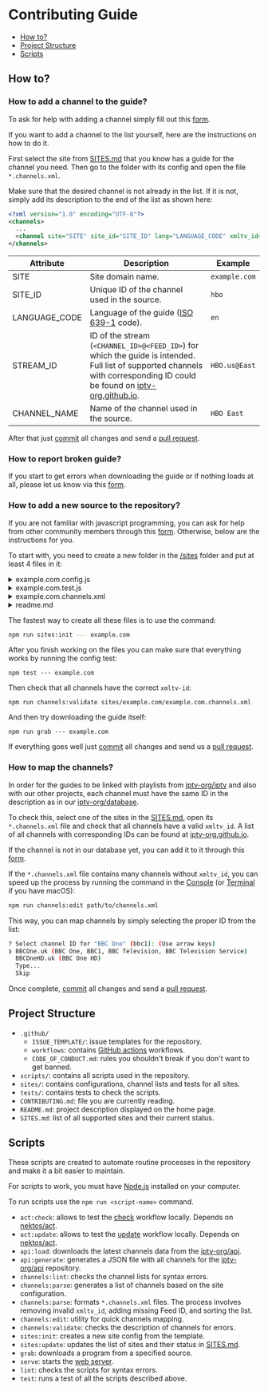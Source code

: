 # Contributing Guide

- [How to?](#how-to)
- [Project Structure](#project-structure)
- [Scripts](#scripts)

## How to?

### How to add a channel to the guide?

To ask for help with adding a channel simply fill out this [form](https://github.com/iptv-org/epg/issues/new?assignees=&labels=channel+request&projects=&template=2_channel-request.yml).

If you want to add a channel to the list yourself, here are the instructions on how to do it.

First select the site from [SITES.md](SITES.md) that you know has a guide for the channel you need. Then go to the folder with its config and open the file `*.channels.xml`.

Make sure that the desired channel is not already in the list. If it is not, simply add its description to the end of the list as shown here:

```xml
<?xml version="1.0" encoding="UTF-8"?>
<channels>
  ...
  <channel site="SITE" site_id="SITE_ID" lang="LANGUAGE_CODE" xmltv_id="STREAM_ID">CHANNEL_NAME</channel>
</channels>
```

| Attribute     | Description                                                                                                                                                                                             | Example       |
| ------------- | ------------------------------------------------------------------------------------------------------------------------------------------------------------------------------------------------------- | ------------- |
| SITE          | Site domain name.                                                                                                                                                                                       | `example.com` |
| SITE_ID       | Unique ID of the channel used in the source.                                                                                                                                                            | `hbo`         |
| LANGUAGE_CODE | Language of the guide ([ISO 639-1](https://en.wikipedia.org/wiki/List_of_ISO_639-1_codes) code).                                                                                                        | `en`          |
| STREAM_ID     | ID of the stream (`<CHANNEL_ID>@<FEED_ID>`) for which the guide is intended. Full list of supported channels with corresponding ID could be found on [iptv-org.github.io](https://iptv-org.github.io/). | `HBO.us@East` |
| CHANNEL_NAME  | Name of the channel used in the source.                                                                                                                                                                 | `HBO East`    |

After that just [commit](https://docs.github.com/en/pull-requests/committing-changes-to-your-project/creating-and-editing-commits/about-commits) all changes and send a [pull request](https://docs.github.com/en/pull-requests/collaborating-with-pull-requests/proposing-changes-to-your-work-with-pull-requests/about-pull-requests).

### How to report broken guide?

If you start to get errors when downloading the guide or if nothing loads at all, please let us know via this [form](https://github.com/iptv-org/epg/issues/new?assignees=&labels=broken+guide&projects=&template=3_broken-guide.yml).

### How to add a new source to the repository?

If you are not familiar with javascript programming, you can ask for help from other community members through this [form](https://github.com/iptv-org/epg/issues/new?assignees=&labels=source+request&projects=&template=1_source-request.yml). Otherwise, below are the instructions for you.

To start with, you need to create a new folder in the [/sites](/sites) folder and put at least 4 files in it:

<details>
<summary>example.com.config.js</summary>
<br>

This file describes what kind of request we need to send to get the guide for a particular channel on a certain date and how to parse the response.

```js
module.exports = {
  site: 'example.com',
  url({ channel, date }) {
    return `https://example.com/api/${channel.site_id}/${date.format('YYYY-MM-DD')}`
  },
  parser(context) {
    try {
      return JSON.parse(context.content)
    } catch {
      return []
    }
  }
}
```

### Context Object

From each function in `config.js` you can access a `context` object containing the following data:

- `channel`: The object describing the current channel (xmltv_id, site_id, name, lang)
- `date`: The 'dayjs' instance with the requested date
- `content`: The response data as a String
- `buffer`: The response data as an ArrayBuffer
- `headers`: The response headers
- `request`: The request config
- `cached`: A boolean to check whether this request was cached or not

### Program Properties

List of properties that can be assigned to each program during parsing.

| Property        | Aliases                          | Type                                       | Required |
| --------------- | -------------------------------- | ------------------------------------------ | -------- |
| start           |                                  | `String \| Number \| Date()`               | true     |
| stop            |                                  | `String \| Number \| Date()`               | true     |
| title           | titles                           | `String \| Object \| String[] \| Object[]` | true     |
| subTitle        | subTitles, sub_title, sub_titles | `String \| Object \| String[] \| Object[]` | false    |
| description     | desc, descriptions               | `String \| Object \| String[] \| Object[]` | false    |
| date            |                                  | `String \| Number \| Date()`               | false    |
| category        | categories                       | `String \| Object \| String[] \| Object[]` | false    |
| keyword         | keywords                         | `String \| Object \| String[] \| Object[]` | false    |
| language        | languages                        | `String \| Object \| String[] \| Object[]` | false    |
| origLanguage    | origLanguages                    | `String \| Object \| String[] \| Object[]` | false    |
| length          |                                  | `String \| Object \| String[] \| Object[]` | false    |
| url             | urls                             | `String \| Object \| String[] \| Object[]` | false    |
| country         | countries                        | `String \| Object \| String[] \| Object[]` | false    |
| video           |                                  | `Object`                                   | false    |
| audio           |                                  | `Object`                                   | false    |
| season          |                                  | `String \| Number`                         | false    |
| episode         |                                  | `String \| Number`                         | false    |
| episodeNumber   | episodeNum, episodeNumbers       | `Object`                                   | false    |
| previouslyShown |                                  | `String \| Object \| String[] \| Object[]` | false    |
| premiere        |                                  | `String \| Object \| String[] \| Object[]` | false    |
| lastChance      |                                  | `String \| Object \| String[] \| Object[]` | false    |
| new             |                                  | `Boolean`                                  | false    |
| subtitles       |                                  | `Object \| Object[]`                       | false    |
| rating          | ratings                          | `String \| Object \| String[] \| Object[]` | false    |
| starRating      | starRatings                      | `String \| Object \| String[] \| Object[]` | false    |
| review          | reviews                          | `String \| Object \| String[] \| Object[]` | false    |
| director        | directors                        | `String \| Object \| String[] \| Object[]` | false    |
| actor           | actors                           | `String \| Object \| String[] \| Object[]` | false    |
| writer          | writers                          | `String \| Object \| String[] \| Object[]` | false    |
| adapter         | adapters                         | `String \| Object \| String[] \| Object[]` | false    |
| producer        | producers                        | `String \| Object \| String[] \| Object[]` | false    |
| presenter       | presenters                       | `String \| Object \| String[] \| Object[]` | false    |
| composer        | composers                        | `String \| Object \| String[] \| Object[]` | false    |
| editor          | editors                          | `String \| Object \| String[] \| Object[]` | false    |
| commentator     | commentators                     | `String \| Object \| String[] \| Object[]` | false    |
| guest           | guests                           | `String \| Object \| String[] \| Object[]` | false    |
| image           | images                           | `String \| Object \| String[] \| Object[]` | false    |
| icon            | icons                            | `String \| Object \| String[] \| Object[]` | false    |

Example:

```js
{
  start: '2021-03-19T06:00:00.000Z',
  stop: '2021-03-19T06:30:00.000Z',
  title: 'Program 1',
  subTitle: 'Sub-title & 1',
  description: 'Description for Program 1',
  date: '2022-05-06',
  categories: ['Comedy', 'Drama'],
  keywords: [
    { lang: 'en', value: 'physical-comedy' },
    { lang: 'en', value: 'romantic' }
  ],
  language: 'English',
  origLanguage: { lang: 'en', value: 'French' },
  length: { units: 'minutes', value: '60' },
  url: 'http://example.com/title.html',
  country: 'US',
  video: {
    present: 'yes',
    colour: 'no',
    aspect: '16:9',
    quality: 'HDTV'
  },
  audio: {
    present: 'yes',
    stereo: 'Dolby Digital'
  },
  season: 9,
  episode: 239,
  previouslyShown: [{ start: '20080711000000', channel: 'channel-two.tv' }],
  premiere: 'First time on British TV',
  lastChance: [{ lang: 'en', value: 'Last time on this channel' }],
  new: true,
  subtitles: [
    { type: 'teletext', language: 'English' },
    { type: 'onscreen', language: [{ lang: 'en', value: 'Spanish' }] }
  ],
  rating: {
    system: 'MPAA',
    value: 'P&G',
    icon: 'http://example.com/pg_symbol.png'
  },
  starRatings: [
    {
      system: 'TV Guide',
      value: '4/5',
      icon: [{ src: 'stars.png', width: 100, height: 100 }]
    },
    {
      system: 'IMDB',
      value: '8/10'
    }
  ],
  reviews: [
    {
      type: 'text',
      source: 'Rotten Tomatoes',
      reviewer: 'Joe Bloggs',
      lang: 'en',
      value: 'This is a fantastic show!'
    },
    {
      type: 'text',
      source: 'IDMB',
      reviewer: 'Jane Doe',
      lang: 'en',
      value: 'I love this show!'
    },
    {
      type: 'url',
      source: 'Rotten Tomatoes',
      reviewer: 'Joe Bloggs',
      lang: 'en',
      value: 'https://example.com/programme_one_review'
    }
  ],
  directors: [
    {
      value: 'Director 1',
      url: { value: 'http://example.com/director1.html', system: 'TestSystem' },
      image: [
        'https://example.com/image1.jpg',
        {
          value: 'https://example.com/image2.jpg',
          type: 'person',
          size: '2',
          system: 'TestSystem',
          orient: 'P'
        }
      ]
    },
    'Director 2'
  ],
  actors: ['Actor 1', 'Actor 2'],
  writer: 'Writer 1',
  producers: 'Roger Dobkowitz',
  presenters: 'Drew Carey',
  images: [
    {
      type: 'poster',
      size: '1',
      orient: 'P',
      system: 'tvdb',
      value: 'https://tvdb.com/programme_one_poster_1.jpg'
    },
    {
      type: 'poster',
      size: '2',
      orient: 'P',
      system: 'tmdb',
      value: 'https://tmdb.com/programme_one_poster_2.jpg'
    },
    {
      type: 'backdrop',
      size: '3',
      orient: 'L',
      system: 'tvdb',
      value: 'https://tvdb.com/programme_one_backdrop_3.jpg'
    }
  ],
  icon: 'https://example.com/images/Program1.png?x=шеллы&sid=777'
}
```

</details>

<details>
<summary>example.com.test.js</summary>
<br>

With this file we can test the previously created config and make sure it works as you expect.

```js
const { parser, url } = require('./example.com.config.js')
const dayjs = require('dayjs')
const utc = require('dayjs/plugin/utc')
const customParseFormat = require('dayjs/plugin/customParseFormat')
dayjs.extend(customParseFormat)
dayjs.extend(utc)

const date = dayjs.utc('2025-01-12', 'YYYY-MM-DD').startOf('d')
const channel = { site_id: 'bbc1', xmltv_id: 'BBCOne.uk' }

it('can generate valid url', () => {
  expect(url({ channel, date })).toBe('https://example.com/api/bbc1/2025-01-12')
})

it('can parse response', () => {
  const content =
    '[{"title":"Program 1","start":"2025-01-12T00:00:00.000Z","stop":"2025-01-12T00:30:00.000Z"},{"title":"Program 2","start":"2025-01-12T00:30:00.000Z","stop":"2025-01-12T01:00:00.000Z"}]'

  const results = parser({ content })

  expect(results.length).toBe(2)
  expect(results[0]).toMatchObject({
    title: 'Program 1',
    start: '2025-01-12T00:00:00.000Z',
    stop: '2025-01-12T00:30:00.000Z'
  })
  expect(results[1]).toMatchObject({
    title: 'Program 2',
    start: '2025-01-12T00:30:00.000Z',
    stop: '2025-01-12T01:00:00.000Z'
  })
})

it('can handle empty guide', () => {
  const result = parser({
    date,
    channel,
    content: ''
  })

  expect(result).toMatchObject([])
})
```

Detailed documentation for the tests can be found here: https://jestjs.io/docs/using-matchers

</details>

<details>
<summary>example.com.channels.xml</summary>
<br>

This file contains a list of channels available at the source.

```xml
<?xml version="1.0" encoding="UTF-8" ?>
<channels>
  <channel site="example.com" lang="en" xmltv_id="BBCOne.uk" site_id="bbc1">BBC One</channel>
</channels>
```

</details>

<details>
<summary>readme.md</summary>
<br>

This file contains instructions on how to use this config.

````
# example.com

https://example.com

### Download the guide

```sh
npm run grab --- --site=example.com
```

### Test

```sh
npm test --- example.com
```
````

</details>

The fastest way to create all these files is to use the command:

```sh
npm run sites:init --- example.com
```

After you finish working on the files you can make sure that everything works by running the config test:

```
npm test --- example.com
```

Then check that all channels have the correct `xmltv-id`:

```
npm run channels:validate sites/example.com/example.com.channels.xml
```

And then try downloading the guide itself:

```
npm run grab --- example.com
```

If everything goes well just [commit](https://docs.github.com/en/pull-requests/committing-changes-to-your-project/creating-and-editing-commits/about-commits) all changes and send us a [pull request](https://docs.github.com/en/pull-requests/collaborating-with-pull-requests/proposing-changes-to-your-work-with-pull-requests/about-pull-requests).

### How to map the channels?

In order for the guides to be linked with playlists from [iptv-org/iptv](https://github.com/iptv-org/iptv) and also with our other projects, each channel must have the same ID in the description as in our [iptv-org/database](https://github.com/iptv-org/database).

To check this, select one of the sites in the [SITES.md](SITES.md), open its `*.channels.xml` file and check that all channels have a valid `xmltv_id`. A list of all channels with corresponding IDs can be found at [iptv-org.github.io](https://iptv-org.github.io/).

If the channel is not in our database yet, you can add it to it through this [form](https://github.com/iptv-org/database/issues/new?assignees=&labels=channels%3Aadd&projects=&template=1_channels_add.yml&title=Add%3A+).

If the `*.channels.xml` file contains many channels without `xmltv_id`, you can speed up the process by running the command in the [Console](https://en.wikipedia.org/wiki/Windows_Console) (or [Terminal](<https://en.wikipedia.org/wiki/Terminal_(macOS)>) if you have macOS):

```sh
npm run channels:edit path/to/channels.xml
```

This way, you can map channels by simply selecting the proper ID from the list:

```sh
? Select channel ID for "BBC One" (bbc1): (Use arrow keys)
❯ BBCOne.uk (BBC One, BBC1, BBC Television, BBC Television Service)
  BBCOneHD.uk (BBC One HD)
  Type...
  Skip
```

Once complete, [commit](https://docs.github.com/en/pull-requests/committing-changes-to-your-project/creating-and-editing-commits/about-commits) all changes and send a [pull request](https://docs.github.com/en/pull-requests/collaborating-with-pull-requests/proposing-changes-to-your-work-with-pull-requests/about-pull-requests).

## Project Structure

- `.github/`
  - `ISSUE_TEMPLATE/`: issue templates for the repository.
  - `workflows`: contains [GitHub actions](https://docs.github.com/en/actions/quickstart) workflows.
  - `CODE_OF_CONDUCT.md`: rules you shouldn't break if you don't want to get banned.
- `scripts/`: contains all scripts used in the repository.
- `sites/`: contains configurations, channel lists and tests for all sites.
- `tests/`: contains tests to check the scripts.
- `CONTRIBUTING.md`: file you are currently reading.
- `README.md`: project description displayed on the home page.
- `SITES.md`: list of all supported sites and their current status.

## Scripts

These scripts are created to automate routine processes in the repository and make it a bit easier to maintain.

For scripts to work, you must have [Node.js](https://nodejs.org/en) installed on your computer.

To run scripts use the `npm run <script-name>` command.

- `act:check`: allows to test the [check](https://github.com/iptv-org/iptv/blob/master/.github/workflows/check.yml) workflow locally. Depends on [nektos/act](https://github.com/nektos/act).
- `act:update`: allows to test the [update](https://github.com/iptv-org/iptv/blob/master/.github/workflows/update.yml) workflow locally. Depends on [nektos/act](https://github.com/nektos/act).
- `api:load`: downloads the latest channels data from the [iptv-org/api](https://github.com/iptv-org/api).
- `api:generate`: generates a JSON file with all channels for the [iptv-org/api](https://github.com/iptv-org/api) repository.
- `channels:lint`: сhecks the channel lists for syntax errors.
- `channels:parse`: generates a list of channels based on the site configuration.
- `channels:parse`: formats `*.channels.xml` files. The process involves removing invalid `xmltv_id`, adding missing Feed ID, and sorting the list.
- `channels:edit`: utility for quick channels mapping.
- `channels:validate`: checks the description of channels for errors.
- `sites:init`: creates a new site config from the template.
- `sites:update`: updates the list of sites and their status in [SITES.md](SITES.md).
- `grab`: downloads a program from a specified source.
- `serve`: starts the [web server](https://github.com/vercel/serve).
- `lint`: сhecks the scripts for syntax errors.
- `test`: runs a test of all the scripts described above.
